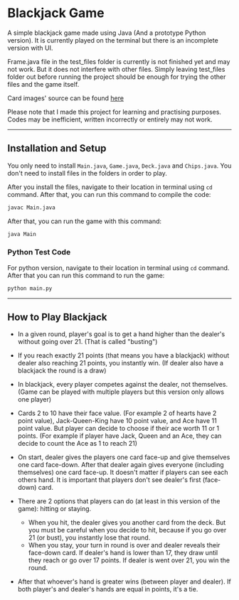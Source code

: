 # Blackjack Game

A simple blackjack game made using Java (And a prototype Python version). It is currently played on the terminal but there is an incomplete version with UI.

Frame.java file in the test_files folder is currently is not finished yet and may not work. But it does not interfere with other files. Simply leaving test_files folder
out before running the project should be enough for trying the other files and the game itself.

Card images' source can be found [here](https://commons.wikimedia.org/wiki/File:English_pattern_playing_cards_deck.svg)

Please note that I made this project for learning and practising purposes. Codes may be inefficient, written incorrectly or entirely may not work.

***

## Installation and Setup

You only need to install `Main.java`, `Game.java`, `Deck.java` and `Chips.java`. You don't need to install files in the folders in order to play.

After you install the files, navigate to their location in terminal using `cd` command. After that, you can run this command to compile the code:

```bash
javac Main.java
```

After that, you can run the game with this command:

```bash
java Main
```

### Python Test Code

For python version, navigate to their location in terminal using `cd` command. After that you can run this command to run the game:

```bash
python main.py
```

***

## How to Play Blackjack

 * In a given round, player's goal is to get a hand higher than the dealer's without going over 21. (That is called "busting")
   
 * If you reach exactly 21 points (that means you have a blackjack) without dealer also reaching 21 points, you instantly win. (If dealer also have a blackjack the round is a draw)
  
 * In blackjack, every player competes against the dealer, not themselves. (Game can be played with multiple players but this version only allows one player)

 * Cards 2 to 10 have their face value. (For example 2 of hearts have 2 point value), Jack-Queen-King have 10 point value, and Ace have 11 point value. But player can decide to choose if their ace worth 11 or 1 points. (For example if player have Jack, Queen and an Ace, they can decide to count the Ace as 1 to reach 21)

 * On start, dealer gives the players one card face-up and give themselves one card face-down. After that dealer again gives everyone (including themselves) one card face-up. It doesn't matter if players can see each others hand. It is important that players don't see dealer's first (face-down) card.

 * There are 2 options that players can do (at least in this version of the game): hitting or staying.
   
   * When you hit, the dealer gives you another card from the deck. But you must be careful when you decide to hit, because if you go over 21 (or bust), you instantly lose that round.
   * When you stay, your turn in round is over and dealer reveals their face-down card. If dealer's hand is lower than 17, they draw until they reach or go over 17 points. If dealer is went over 21, you win the round.
   
 * After that whoever's hand is greater wins (between player and dealer). If both player's and dealer's hands are equal in points, it's a tie.
